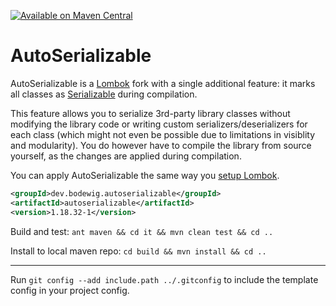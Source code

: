 [![Available on Maven Central](https://img.shields.io/maven-central/v/dev.bodewig.autoserializable/autoserializable?label=Available%20on%20Maven%20Central)](https://central.sonatype.com/artifact/dev.bodewig.autoserializable/autoserializable)

# AutoSerializable

AutoSerializable is a [Lombok](https://github.com/projectlombok/lombok) fork with a single additional feature:
it marks all classes as [Serializable](https://docs.oracle.com/en/java/javase/19/docs/api/java.base/java/io/Serializable.html) during compilation.

This feature allows you to serialize 3rd-party library classes without modifying the library code or writing custom serializers/deserializers for each class (which might not even be possible due to limitations in visiblity and modularity). You do however have to compile the library from source yourself, as the changes are applied during compilation.

You can apply AutoSerializable the same way you [setup Lombok](https://projectlombok.org/setup/).

```xml
<groupId>dev.bodewig.autoserializable</groupId>
<artifactId>autoserializable</artifactId>
<version>1.18.32-1</version>
```

Build and test: `ant maven && cd it && mvn clean test && cd ..`

Install to local maven repo: `cd build && mvn install && cd ..`

---

Run `git config --add include.path ../.gitconfig` to include the template config in your project config.
